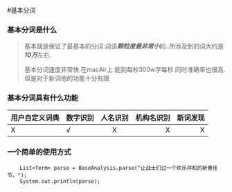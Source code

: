#基本分词

### 基本分词是什么
> 基本就是保证了最基本的分词.词语***颗粒度最非常小***的..所涉及到的词大约是***10万***左右.
> 
> 基本分词速度非常快.在macAir上.能到每秒300w字每秒.同时准确率也很高.但是对于新词他的功能十分有限


### 基本分词具有什么功能

>
| 用户自定义词典|数字识别|人名识别|机构名识别|新词发现|
|---|:---|:---:|---:|---:|
|Χ|√|Χ|Χ|Χ|


### 一个简单的使用方式
> 
		List<Term> parse = BaseAnalysis.parse("让战士们过一个欢乐祥和的新春佳节。");
		System.out.println(parse);

